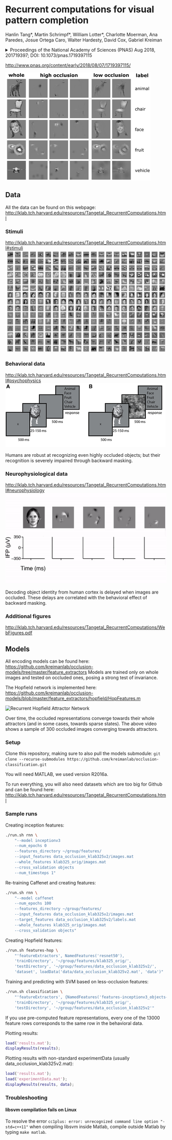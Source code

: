 # Recurrent computations for visual pattern completion

Hanlin Tang*, Martin Schrimpf*, William Lotter*, Charlotte Moerman, Ana Paredes, Josue Ortega Caro, Walter Hardesty, David Cox, Gabriel Kreiman

<details><summary>Proceedings of the National Academy of Sciences (PNAS) Aug 2018, 201719397; DOI: 10.1073/pnas.1719397115</summary><p>

```
  @article{TangSchrimpfLotter2018,
	author = {Tang, Hanlin and Schrimpf, Martin and Lotter, William and Moerman, Charlotte and Paredes, Ana and Ortega Caro, Josue and Hardesty, Walter and Cox, David and Kreiman, Gabriel},
	title = {Recurrent computations for visual pattern completion},
	year = {2018},
	doi = {10.1073/pnas.1719397115},
	publisher = {National Academy of Sciences},
	abstract = {The ability to complete patterns and interpret partial information is a central property of intelligence. Deep convolutional network architectures have proved successful in labeling whole objects in images and capturing the initial 150 ms of processing along the ventral visual cortex. This study shows that human object recognition abilities remain robust when only small amounts of information are available due to heavy occlusion, but the performance of bottom-up computational models is impaired under limited visibility. The results provide combined behavioral, neurophysiological, and modeling insights showing how recurrent computations may help the brain solve the fundamental challenge of pattern completion.Making inferences from partial information constitutes a critical aspect of cognition. During visual perception, pattern completion enables recognition of poorly visible or occluded objects. We combined psychophysics, physiology, and computational models to test the hypothesis that pattern completion is implemented by recurrent computations and present three pieces of evidence that are consistent with this hypothesis. First, subjects robustly recognized objects even when they were rendered \&lt;15\% visible, but recognition was largely impaired when processing was interrupted by backward masking. Second, invasive physiological responses along the human ventral cortex exhibited visually selective responses to partially visible objects that were delayed compared with whole objects, suggesting the need for additional computations. These physiological delays were correlated with the effects of backward masking. Third, state-of-the-art feed-forward computational architectures were not robust to partial visibility. However, recognition performance was recovered when the model was augmented with attractor-based recurrent connectivity. The recurrent model was able to predict which images of heavily occluded objects were easier or harder for humans to recognize, could capture the effect of introducing a backward mask on recognition behavior, and was consistent with the physiological delays along the human ventral visual stream. These results provide a strong argument of plausibility for the role of recurrent computations in making visual inferences from partial information.},
	issn = {0027-8424},
	URL = {http://www.pnas.org/content/early/2018/08/07/1719397115},
	eprint = {http://www.pnas.org/content/early/2018/08/07/1719397115.full.pdf},
	journal = {Proceedings of the National Academy of Sciences}
}
```
</p></details>

http://www.pnas.org/content/early/2018/08/07/1719397115/

![sample images](data/samples/sample_images.png)


## Data
All the data can be found on this webpage: http://klab.tch.harvard.edu/resources/Tangetal_RecurrentComputations.html

### Stimuli
http://klab.tch.harvard.edu/resources/Tangetal_RecurrentComputations.html#stimuli
![sample stimuli](data/samples/display_all_images.jpg)

### Behavioral data
http://klab.tch.harvard.edu/resources/Tangetal_RecurrentComputations.html#psychophysics
![behavioral task](data/samples/behavioral_task.png)

Humans are robust at recognizing even highly occluded objects; 
but their recognition is severely impaired through backward masking.

### Neurophysiological data
http://klab.tch.harvard.edu/resources/Tangetal_RecurrentComputations.html#neurophysiology
![neural delays](data/samples/neural.gif)

Decoding object identity from human cortex is delayed when images are occluded.
These delays are correlated with the behavioral effect of backward masking.

### Additional figures
http://klab.tch.harvard.edu/resources/Tangetal_RecurrentComputations/WebFigures.pdf

## Models
All encoding models can be found here: https://github.com/kreimanlab/occlusion-models/tree/master/feature_extractors
Models are trained only on whole images and tested on occluded ones, posing a strong test of invariance.

The Hopfield network is implemented here: https://github.com/kreimanlab/occlusion-models/blob/master/feature_extractors/hopfield/HopFeatures.m

![Recurrent Hopfield Attractor Network](data/samples/model_attractors.gif)

Over time, the occluded representations converge towards their whole attractors (and in some cases, towards sparse states).
The above video shows a sample of 300 occluded images converging towards attractors.

### Setup
Clone this repository, making sure to also pull the models submodule:
`git clone --recurse-submodules https://github.com/kreimanlab/occlusion-classification.git`

You will need MATLAB, we used version R2016a.

To run everything, you will also need datasets which are too big for Github and can be found here: http://klab.tch.harvard.edu/resources/Tangetal_RecurrentComputations.html

### Sample runs
Creating inception features:
```bash
./run.sh rnn \
    "--model inceptionv3 
    --num_epochs 0 
    --features_directory ~/group/features/ 
    --input_features data_occlusion_klab325v2/images.mat 
    --whole_features klab325_orig/images.mat  
    --cross_validation objects 
    --num_timesteps 1"
```

Re-training Caffenet and creating features:
```bash
./run.sh rnn \
    "--model caffenet 
    --num_epochs 100  
    --features_directory ~/group/features/  
    --input_features data_occlusion_klab325v2/images.mat  
    --target_features data_occlusion_klab325v2/labels.mat  
    --whole_features klab325_orig/images.mat  
    --cross_validation objects"
```

Creating Hopfield features:
```bash
./run.sh features-hop \
    "'featureExtractors', NamedFeatures('resnet50'), 
    'trainDirectory', '~/group/features/klab325_orig/', 
    'testDirectory', '~/group/features/data_occlusion_klab325v2/', 
    'dataset', loadData('data/data_occlusion_klab325v2.mat', 'data')"
```

Training and predicting with SVM based on less-occlusion features:
```bash
./run.sh classification \
    "'featureExtractors', {NamedFeatures('features-inceptionv3_objects-t0')}, 
    'trainDirectory', '~/group/features/klab325_orig/', 
    'testDirectory', '~/group/features/data_occlusion_klab325v2'"
```

If you use pre-computed feature representations, every one of the 13000 feature rows corresponds to the same row in the behavioral data.

Plotting results:
```MATLAB
load('results.mat');
displayResults(results);
```
Plotting results with non-standard experimentData (usually data_occlusion_klab325v2.mat):
```MATLAB
load('results.mat');
load('experimentData.mat');
displayResults(results, data);
```


### Troubleshooting
#### libsvm compilation fails on Linux
To resolve the error 
`cc1plus: error: unrecognized command line option "-std=c++11"`
when compiling libsvm inside Matlab, 
compile outside Matlab by typing `make matlab`.

